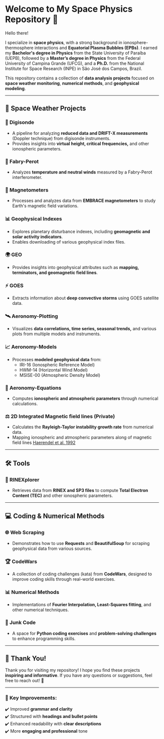 # **Welcome to My Space Physics Repository** 🚀  

Hello there!  

I specialize in **space physics**, with a strong background in ionosphere-thermosphere interactions and **Equatorial Plasma Bubbles (EPBs)**. I earned my **Bachelor's degree in Physics** from the State University of Paraíba (UEPB), followed by a **Master’s degree in Physics** from the Federal University of Campina Grande (UFCG), and a **Ph.D.** from the National Institute for Space Research (INPE) in São José dos Campos, Brazil.  

This repository contains a collection of **data analysis projects** focused on **space weather monitoring**, **numerical methods**, and **geophysical modeling**.  

---

## **🔭 Space Weather Projects**  

### **📡 Digisonde**  
- A pipeline for analyzing **reduced data and DRIFT-X measurements** (Doppler technique) from digisonde instruments.  
- Provides insights into **virtual height, critical frequencies,** and other ionospheric parameters.  

### **🌌 Fabry-Perot**  
- Analyzes **temperature and neutral winds** measured by a Fabry-Perot interferometer.  

### **🧲 Magnetometers**  
- Processes and analyzes data from **EMBRACE magnetometers** to study Earth's magnetic field variations.  

### **📊 Geophysical Indexes**  
- Explores planetary disturbance indexes, including **geomagnetic and solar activity indicators**.  
- Enables downloading of various geophysical index files.  

### **🌍 GEO**  
- Provides insights into geophysical attributes such as **mapping, terminators, and geomagnetic field lines**.  

### **⚡ GOES**  
- Extracts information about **deep convective storms** using GOES satellite data.  

### **🛰️ Aeronomy-Plotting**  
- Visualizes **data correlations, time series, seasonal trends,** and various plots from multiple models and instruments.  

### **📈 Aeronomy-Models**  
- Processes **modeled geophysical data** from:  
  - IRI-16 (Ionospheric Reference Model)  
  - HWM-14 (Horizontal Wind Model)  
  - MSISE-00 (Atmospheric Density Model)  

### **📑 Aeronomy-Equations**  
- Computes **ionospheric and atmospheric parameters** through numerical calculations.  

### **⚖️ 2D Integrated Magnetic field lines (Private)**  
- Calculates the **Rayleigh-Taylor instability growth rate** from numerical data.  
- Mapping ionospheric and atmospheric parameters along of magnetic field lines [Haerendel et al. 1992](https://agupubs.onlinelibrary.wiley.com/doi/abs/10.1029/91JA02226)
---

## **🛠️ Tools**  

### **📡 RINEXplorer**  
- Retrieves data from **RINEX and SP3 files** to compute **Total Electron Content (TEC)** and other ionospheric parameters.  

---

## **💻 Coding & Numerical Methods**  

### **🌐 Web Scraping**  
- Demonstrates how to use **Requests** and **BeautifulSoup** for scraping geophysical data from various sources.  

### **🏆 CodeWars**  
- A collection of coding challenges (kata) from **CodeWars**, designed to improve coding skills through real-world exercises.  

### **📊 Numerical Methods**  
- Implementations of **Fourier Interpolation, Least-Squares fitting**, and other numerical techniques.  

### **📝 Junk Code**  
- A space for **Python coding exercises** and **problem-solving challenges** to enhance programming skills.  

---

## **📢 Thank You!**  
Thank you for visiting my repository! I hope you find these projects **inspiring and informative**. If you have any questions or suggestions, feel free to reach out! 🚀  

---

### **🔹 Key Improvements:**  
✔️ Improved **grammar and clarity**  
✔️ Structured with **headings and bullet points**  
✔️ Enhanced readability with **clear descriptions**  
✔️ More **engaging and professional** tone  
